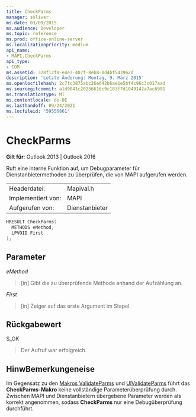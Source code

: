```yaml
---
title: CheckParms
manager: soliver
ms.date: 03/09/2015
ms.audience: Developer
ms.topic: reference
ms.prod: office-online-server
ms.localizationpriority: medium
api_name:
- MAPI.CheckParms
api_type:
- COM
ms.assetid: 328f12f0-e4e7-407f-8eb8-0d4bf543962d
description: 'Letzte Änderung: Montag, 9. März 2015'
ms.openlocfilehash: 2c7fc3875abc26e642b6ae1e5bf4c96c3c017aad
ms.sourcegitcommit: a1d9041c20256616c9c183f7d1049142a7ac6991
ms.translationtype: MT
ms.contentlocale: de-DE
ms.lasthandoff: 09/24/2021
ms.locfileid: "59556861"
---
```

# <a name="checkparms"></a>CheckParms

  
  
**Gilt für**: Outlook 2013 | Outlook 2016 
  
Ruft eine interne Funktion auf, um Debugparameter für Dienstanbietermethoden zu überprüfen, die von MAPI aufgerufen werden. 
  
|||
|:-----|:-----|
|Headerdatei:  <br/> |Mapival.h  <br/> |
|Implementiert von:  <br/> |MAPI  <br/> |
|Aufgerufen von:  <br/> |Dienstanbieter  <br/> |
   
```cpp
HRESULT CheckParms(
  METHODS eMethod,
  LPVOID First
);
```

## <a name="parameters"></a>Parameter

 _eMethod_
  
> [in] Gibt die zu überprüfende Methode anhand der Aufzählung an. 
    
 _First_
  
> [in] Zeiger auf das erste Argument im Stapel.
    
## <a name="return-value"></a>Rückgabewert

S_OK 
  
> Der Aufruf war erfolgreich.
    
## <a name="remarks"></a>HinwBemerkungeneise

Im Gegensatz zu den [Makros ValidateParms](validateparms.md) und [UlValidateParms](ulvalidateparms.md) führt das **CheckParms-Makro** keine vollständige Parameterüberprüfung durch. Zwischen MAPI und Dienstanbietern übergebene Parameter werden als korrekt angenommen, sodass **CheckParms** nur eine Debugüberprüfung durchführt. 
  

